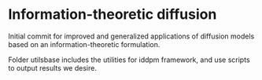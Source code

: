 # Information-theoretic diffusion

Initial commit for improved and generalized applications of diffusion models based on an information-theoretic formulation. 

Folder utilsbase includes the utilities for iddpm framework, and use scripts to output results we desire. 